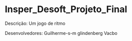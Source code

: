# Insper_Desoft_Projeto_Final
Descrição:
   Um jogo de ritmo


Desenvolvedores:
    Guilherme-s-m
    glindenberg
    Vacbo
    
